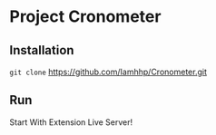 # Project Cronometer

## Installation

`git clone` https://github.com/Iamhhp/Cronometer.git

## Run

Start With Extension Live Server!
